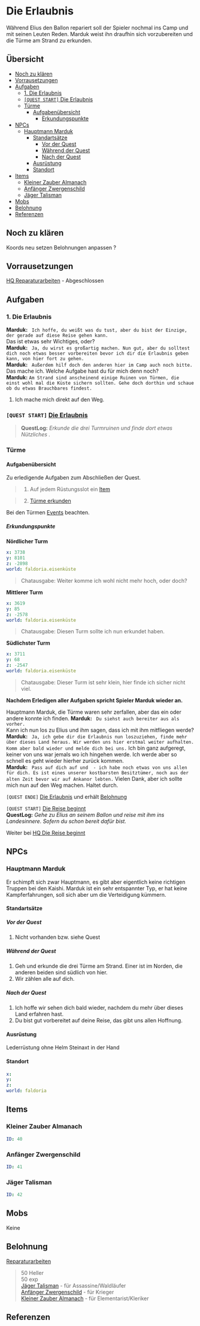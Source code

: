 # Die Erlaubnis <!-- omit in toc -->

Während Elius den Ballon repariert soll der Spieler nochmal ins Camp und mit seinen Leuten Reden. Marduk weist ihn draufhin sich vorzubereiten und die Türme am Strand zu erkunden.

##  Übersicht <!-- omit in toc -->
- [Noch zu klären](#noch-zu-kl%C3%A4ren)
- [Vorrausetzungen](#vorrausetzungen)
- [Aufgaben](#aufgaben)
  - [1. Die Erlaubnis](#1-die-erlaubnis)
  - [`[QUEST START]` Die Erlaubnis](#quest-start-die-erlaubnis)
  - [Türme](#t%C3%BCrme)
    - [Aufgabenübersicht](#aufgaben%C3%BCbersicht)
      - [Erkundungspunkte](#erkundungspunkte)
- [NPCs](#npcs)
  - [Hauptmann Marduk](#hauptmann-marduk)
    - [Standartsätze](#standarts%C3%A4tze)
      - [Vor der Quest](#vor-der-quest)
      - [Während der Quest](#w%C3%A4hrend-der-quest)
      - [Nach der Quest](#nach-der-quest)
    - [Ausrüstung](#ausr%C3%BCstung)
    - [Standort](#standort)
- [Items](#items)
  - [Kleiner Zauber Almanach](#kleiner-zauber-almanach)
  - [Anfänger Zwergenschild](#anf%C3%A4nger-zwergenschild)
  - [Jäger Talisman](#j%C3%A4ger-talisman)
- [Mobs](#mobs)
- [Belohnung](#belohnung)
- [Referenzen](#referenzen)

## Noch zu klären

Koords neu setzen
Belohnungen anpassen ?

## Vorrausetzungen

[HQ Reparaturarbeiten](../2-reparaturarbeiten/README.md) - Abgeschlossen

## Aufgaben

### 1. Die Erlaubnis


**Marduk:** ` Ich hoffe, du weißt was du tust, aber du bist der Einzige, der gerade auf diese Reise gehen kann.`  
Das ist etwas sehr Wichtiges, oder?  
**Marduk:** ` Ja, du wirst es großartig machen. Nun gut, aber du solltest dich noch etwas besser vorbereiten bevor ich dir die Erlaubnis geben kann, von hier fort zu gehen.`  
**Marduk:** ` Außerdem hilf doch den anderen hier im Camp auch noch bitte.`  
Das mache ich. Welche Aufgabe hast du für mich denn noch?   
**Marduk:** `Am Strand sind anscheinend einige Ruinen von Türmen, die einst wohl mal die Küste sichern sollten. Gehe doch dorthin und schaue ob du etwas Brauchbares findest.`

1. Ich mache mich direkt auf den Weg.


### `[QUEST START]` [Die Erlaubnis](#1.-die-erlaubnis)  
> **QuestLog:** *Erkunde die drei Turmruinen und finde dort etwas Nützliches .*

### Türme

#### Aufgabenübersicht

Zu erledigende Aufgaben zum Abschließen der Quest.

> 1. Auf jedem Rüstungsslot ein [Item](#items)   

> 2. [Türme erkunden](#erkundungspunkte)  

Bei den Türmen [Events](../events.md) beachten.

##### Erkundungspunkte

**Nördlicher Turm**
```yml
x: 3738
y: 8101
z: -2898
world: faldoria.eisenküste
```
> Chatausgabe: Weiter komme ich wohl nicht mehr hoch, oder doch?

**Mittlerer Turm**
```yml
x: 3619
y: 85
z: -2578
world: faldoria.eisenküste
```
> Chatausgabe: Diesen Turm sollte ich nun erkundet haben.

**Südlichster Turm**
```yml
x: 3711
y: 68
z: -2547
world: faldoria.eisenküste
```
> Chatausgabe: Dieser Turm ist sehr klein, hier finde ich sicher nicht viel.

**Nachdem Erledigen aller Aufgaben spricht Spieler Marduk wieder an.**

Hauptmann Marduk, die Türme waren sehr zerfallen, aber das ein oder andere konnte ich finden.
**Marduk:** ` Du siehst auch bereiter aus als vorher.`   
Kann ich nun los zu Elius und ihm sagen, dass ich mit ihm mitfliegen werde?  
**Marduk:**  ` Ja, ich gebe dir die Erlaubnis nun loszuziehen, finde mehr über dieses Land heraus. Wir werden uns hier erstmal weiter aufhalten. Komm aber bald wieder und melde dich bei uns.`
Ich bin ganz aufgeregt, keiner von uns war jemals wo ich hingehen werde. Ich werde aber so schnell es geht wieder hierher zurück kommen.    
**Marduk:** ` Pass auf dich auf und  - ich habe noch etwas von uns allen für dich. Es ist eines unserer kostbarsten Besitztümer, noch aus der alten Zeit bevor wir auf Ankanor lebten.`
Vielen Dank, aber ich sollte mich nun auf den Weg machen. Haltet durch.


`[QUEST ENDE]` [Die Erlaubnis](#1.-die-erlaubnis) und erhält [Belohnung](#belohunung) 

`[QUEST START]` [Die Reise beginnt](../4-die-reise-beginnt/README.md)   
**QuestLog:** *Gehe zu Elius an seinem Ballon und reise mit ihm ins Landesinnere. Sofern du schon bereit dafür bist.*

Weiter bei [HQ Die Reise beginnt](../4-die-reise-beginnt/README.md)

## NPCs

### Hauptmann Marduk

Er schimpft sich zwar Hauptmann, es gibt aber eigentlich keine richtigen Truppen bei den Kaishi. Marduk ist ein sehr entspannter Typ, er hat keine Kampferfahrungen, soll sich aber um die Verteidigung kümmern.

#### Standartsätze

##### Vor der Quest

1. Nicht vorhanden bzw. siehe Quest

##### Während der Quest 

1. Geh und erkunde die drei Türme am Strand. Einer ist im Norden, die anderen beiden sind südlich von hier. 
2. Wir zählen alle auf dich.

##### Nach der Quest

1. Ich hoffe wir sehen dich bald wieder, nachdem du mehr über dieses Land erfahren hast.
2. Du bist gut vorbereitet auf deine Reise, das gibt uns allen Hoffnung.

#### Ausrüstung

Lederrüstung ohne Helm
Steinaxt in der Hand

#### Standort

```yml
x: 
y: 
z: 
world: faldoria
```

## Items

### Kleiner Zauber Almanach

```yml
ID: 40
```

### Anfänger Zwergenschild

```yml
ID: 41
```

### Jäger Talisman

```yml
ID: 42
```

## Mobs

Keine

## Belohnung

[Reparaturarbeiten](#1.-die-erlaubnis)
> 50 Heller  
> 50 exp   
> [Jäger Talisman](#jäger_talisman) - für Assassine/Waldläufer  
> [Anfänger Zwergenschild](#anfänger_zwergenschild) - für Krieger  
> [Kleiner Zauber Almanach](#kleiner_zauber_almanach) - für Elementarist/Kleriker

## Referenzen


